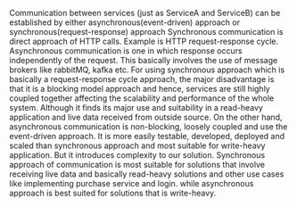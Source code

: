 Communication between services (just as ServiceA and ServiceB) can be established by either asynchronous(event-driven) approach or synchronous(request-response) approach
Synchronous communication is direct approach of HTTP calls. Example is HTTP request-response cycle. Asynchronous communication is one in which response occurs independently of the request. This basically involves the use of message brokers like rabbitMQ, kafka etc. For using synchronous approach which is basically a request-response cycle approach, the major disadvantage is that it is a blocking model approach and hence, services are still highly coupled together affecting the scalability and performance of the whole system. Although it finds its major use and suitability in a read-heavy application and live data received from outside source. On the other hand, asynchronous communication is non-blocking, loosely coupled and use the event-driven approach. It is more easily testable, developed, deployed and scaled than synchronous approach and most suitable for write-heavy application. But it introduces complexity to our solution.
Synchronous approach of communication is most suitable for solutions that involve receiving live data and basically read-heavy solutions and other use cases like implementing purchase service and login. while asynchronous approach is best suited for solutions that is write-heavy.